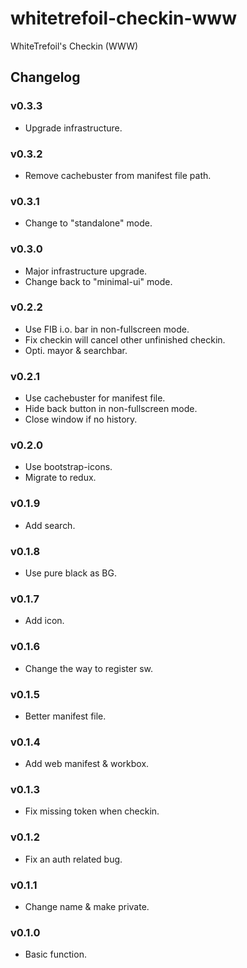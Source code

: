 whitetrefoil-checkin-www
========================

WhiteTrefoil's Checkin (WWW)

Changelog
---------

### v0.3.3

* Upgrade infrastructure.

### v0.3.2

* Remove cachebuster from manifest file path.

### v0.3.1

* Change to "standalone" mode.

### v0.3.0

* Major infrastructure upgrade.
* Change back to "minimal-ui" mode.

### v0.2.2

* Use FIB i.o. bar in non-fullscreen mode.
* Fix checkin will cancel other unfinished checkin.
* Opti. mayor & searchbar.

### v0.2.1

* Use cachebuster for manifest file.
* Hide back button in non-fullscreen mode.
* Close window if no history.

### v0.2.0

* Use bootstrap-icons.
* Migrate to redux.

### v0.1.9

* Add search.

### v0.1.8

* Use pure black as BG.

### v0.1.7

* Add icon.

### v0.1.6

* Change the way to register sw.

### v0.1.5

* Better manifest file.

### v0.1.4

* Add web manifest & workbox.

### v0.1.3

* Fix missing token when checkin.

### v0.1.2

* Fix an auth related bug.

### v0.1.1

* Change name & make private.

### v0.1.0

* Basic function.
